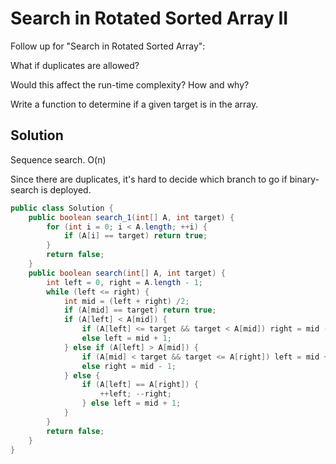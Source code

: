 # Search in Rotated Sorted Array II

Follow up for "Search in Rotated Sorted Array":

What if duplicates are allowed?

Would this affect the run-time complexity? How and why?

Write a function to determine if a given target is in the array.

## Solution

Sequence search. O(n)

Since there are duplicates, it's hard to decide which branch to go if binary-search is deployed.
           
```java
public class Solution {
    public boolean search_1(int[] A, int target) {
        for (int i = 0; i < A.length; ++i) {
            if (A[i] == target) return true;
        }
        return false;
    }
    public boolean search(int[] A, int target) {
        int left = 0, right = A.length - 1;
        while (left <= right) {
            int mid = (left + right) /2;
            if (A[mid] == target) return true;
            if (A[left] < A[mid]) {
                if (A[left] <= target && target < A[mid]) right = mid - 1;
                else left = mid + 1;
            } else if (A[left] > A[mid]) {
                if (A[mid] < target && target <= A[right]) left = mid + 1;
                else right = mid - 1;
            } else {
                if (A[left] == A[right]) {
                    ++left; --right;
                } else left = mid + 1;
            }
        }
        return false;
    }
}
```